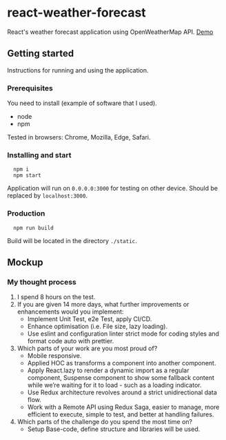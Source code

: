 # react-weather-forecast

React's weather forecast application using OpenWeatherMap API.
[Demo](http://tom-snaphunt-challenge.surge.sh/)

## Getting started

Instructions for running and using the application.

### Prerequisites

You need to install (example of software that I used).

- node
- npm

Tested in browsers: Chrome, Mozilla, Edge, Safari.

### Installing and start

```
  npm i
  npm start
```

Application will run on `0.0.0.0:3000` for testing on other device. Should be replaced by `localhost:3000`.

### Production

```
  npm run build
```

Build will be located in the directory `./static`.

## Mockup

### My thought process

1) I spend 8 hours  on the test.
2) If you are given 14 more days, what further improvements or enhancements would you implement:
   - Implement Unit Test, e2e Test, apply CI/CD.
   - Enhance optimisation (i.e. File size, lazy loading).
   - Use eslint and configuration linter strict mode for coding styles and format code auto with prettier.
3) Which parts of your work are you most proud of?
   - Mobile responsive.
   - Applied HOC as transforms a component into another component.
   - Apply React.lazy to render a dynamic import as a regular component, Suspense component to show some fallback content while we’re waiting for it to load - such as a loading indicator.
   - Use Redux architecture revolves around a strict unidirectional data flow.
   - Work with a Remote API using Redux Saga, easier to manage, more efficient to execute, simple to test, and better at handling failures.
4) Which parts of the challenge do you spend the most time on?
   - Setup Base-code, define structure and libraries will be used.

